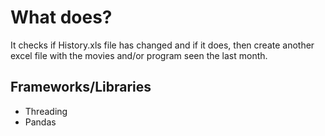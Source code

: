 # What does?

It checks if History.xls file has changed and if it does, then create another excel file with the movies and/or program seen the last month.

## Frameworks/Libraries

- Threading
- Pandas

